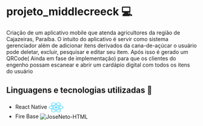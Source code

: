 # projeto_middlecreeck 💻
Criação de um aplicativo mobile que atenda agricultores da região de Cajazeiras, Paraíba. O intuito do aplicativo é servir como sistema gerenciador além de adicionar itens derivados da cana-de-açúcar o usuário pode deletar, excluir, pesquisar e editar seu item. Após isso é gerado um QRCode( Ainda em fase de implementação) para que os clientes do engenho possam escanear e abrir um cardápio digital com todos os itens do usuário

## Linguagens e tecnologias utilizadas 💠
  * React Native <img align="center" alt="JoseNeto-HTML" height="30" width="40" src="https://raw.githubusercontent.com/devicons/devicon/master/icons/react/react-original.svg">
  * Fire Base <img align="center" alt="JoseNeto-HTML" height="80" width="40" src="https://www.gstatic.com/devrel-devsite/prod/vab219352c525c8fb05bd0fd3ca06d9eb1d0a150a1bba4081d8880459dfe83504/firebase/images/lockup.svg">
